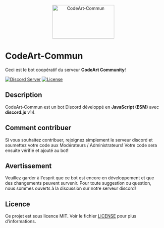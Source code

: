 <p align="center">
  <img src="https://cdn.discordapp.com/attachments/1113208040502595764/1123972035392053310/AFFICHE_ETE.png" alt="CodeArt-Commun" width="200" height="108">
</p>

# CodeArt-Commun

Ceci est le bot coopératif du serveur **CodeArt Community**!

[![Discord Server](https://img.shields.io/discord/1113166834720592103?color=%237289DA&label=Discord&logo=discord&logoColor=white)](https://discord.gg/zqjSQE9ff2)
[![License](https://img.shields.io/badge/license-MIT-blue.svg)](LICENSE)

## Description

CodeArt-Commun est un bot Discord développé en **JavaScript (ESM)** avec **discord.js** v14.

## Comment contribuer

Si vous souhaitez contribuer, rejoignez  simplement le serveur discord et soumettez votre code aux Modérateurs / Administrateurs! Votre code sera ensuite  vérifié et ajouté au bot!

## Avertissement

Veuillez garder à l'esprit que ce bot est encore en développement et que des changements peuvent survenir. Pour toute suggestion ou question, nous sommes ouverts à la discussion sur notre  serveur discord!

## Licence

Ce projet est sous licence MIT. Voir le fichier [LICENSE](LICENSE) pour plus d'informations.
